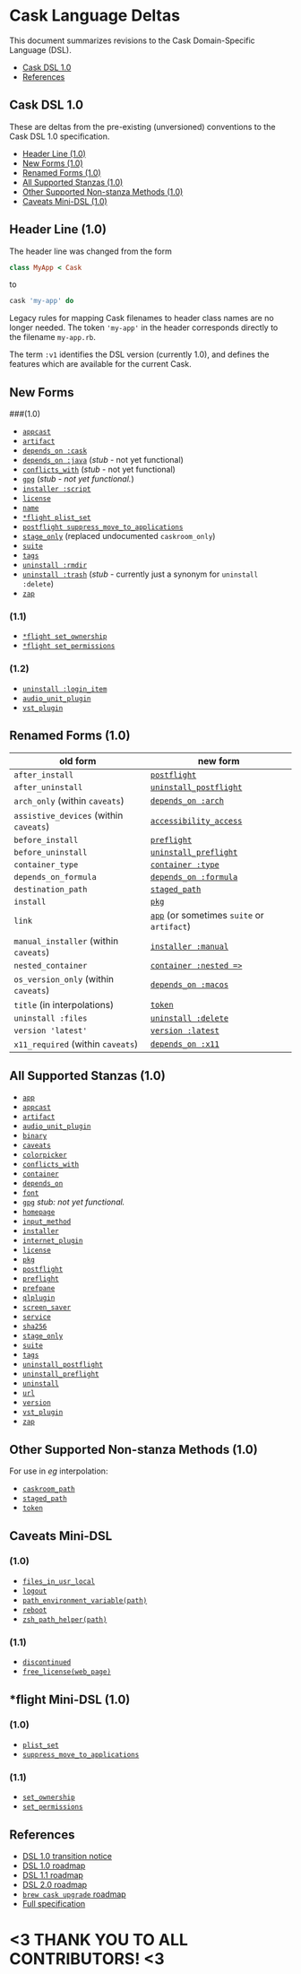# Cask Language Deltas

This document summarizes revisions to the Cask Domain-Specific Language (DSL).

* [Cask DSL 1.0](#cask-dsl-10)
* [References](#references)

## Cask DSL 1.0

These are deltas from the pre-existing (unversioned) conventions to the Cask DSL 1.0 specification.

* [Header Line (1.0)](#header-line-10)
* [New Forms (1.0)](#new-forms-10)
* [Renamed Forms (1.0)](#renamed-forms-10)
* [All Supported Stanzas (1.0)](#all-supported-stanzas-10)
* [Other Supported Non-stanza Methods (1.0)](#other-supported-non-stanza-methods-10)
* [Caveats Mini-DSL (1.0)](#caveats-mini-dsl-10)


## Header Line (1.0)

The header line was changed from the form

```ruby
class MyApp < Cask
```

to

```ruby
cask 'my-app' do
```

Legacy rules for mapping Cask filenames to header class names are no longer needed. The token `'my-app'` in the header corresponds directly to the filename `my-app.rb`.

The term `:v1` identifies the DSL version (currently 1.0), and defines the features which are available for the current Cask.

## New Forms

###(1.0)

* [`appcast`](CASK_LANGUAGE_REFERENCE.md#appcast-stanza-details)
* [`artifact`](CASK_LANGUAGE_REFERENCE.md#at-least-one-artifact-stanza-is-also-required)
* [`depends_on :cask`](CASK_LANGUAGE_REFERENCE.md#depends_on-stanza-details)
* [`depends_on :java`](CASK_LANGUAGE_REFERENCE.md#depends_on-stanza-details) (*stub* - not yet functional)
* [`conflicts_with`](CASK_LANGUAGE_REFERENCE.md#conflicts_with-stanza-details) (*stub* - not yet functional)
* [`gpg`](CASK_LANGUAGE_REFERENCE.md#gpg-stanza-details) (*stub - not yet functional.*)
* [`installer :script`](CASK_LANGUAGE_REFERENCE.md#installer-script)
* [`license`](CASK_LANGUAGE_REFERENCE.md#license-stanza-details)
* [`name`](CASK_LANGUAGE_REFERENCE.md#name-stanza-details)
* [`*flight plist_set`](CASK_LANGUAGE_REFERENCE.md#flight-stanzas-details)
* [`postflight suppress_move_to_applications`](CASK_LANGUAGE_REFERENCE.md#flight-stanza-details)
* [`stage_only`](CASK_LANGUAGE_REFERENCE.md#at-least-one-artifact-stanza-is-also-required) (replaced undocumented `caskroom_only`)
* [`suite`](CASK_LANGUAGE_REFERENCE.md#suite-stanza-details)
* [`tags`](CASK_LANGUAGE_REFERENCE.md#tags-stanza-details)
* [`uninstall :rmdir`](CASK_LANGUAGE_REFERENCE.md#uninstall-stanza-details)
* [`uninstall :trash`](CASK_LANGUAGE_REFERENCE.md#uninstall-key-trash) (*stub* - currently just a synonym for `uninstall :delete`)
* [`zap`](CASK_LANGUAGE_REFERENCE.md#zap-stanza-details)

### (1.1)

* [`*flight set_ownership`](CASK_LANGUAGE_REFERENCE.md#flight-stanzas-details)
* [`*flight set_permissions`](CASK_LANGUAGE_REFERENCE.md#flight-stanzas-details)

### (1.2)

* [`uninstall :login_item`](CASK_LANGUAGE_REFERENCE.md#uninstall-key-login_item)
* [`audio_unit_plugin`](CASK_LANGUAGE_REFERENCE.md#at-least-one-artifact-stanza-is-also-required)
* [`vst_plugin`](CASK_LANGUAGE_REFERENCE.md#at-least-one-artifact-stanza-is-also-required)

## Renamed Forms (1.0)

| old form                                | new form
| --------------------------------------- |----------------
| `after_install`                         | [`postflight`](CASK_LANGUAGE_REFERENCE.md#optional-stanzas)
| `after_uninstall`                       | [`uninstall_postflight`](CASK_LANGUAGE_REFERENCE.md#optional-stanzas)
| `arch_only` (within `caveats`)          | [`depends_on :arch`](CASK_LANGUAGE_REFERENCE.md#depends_on-arch)
| `assistive_devices` (within `caveats`)  | [`accessibility_access`](CASK_LANGUAGE_REFERENCE.md#optional-stanzas)
| `before_install`                        | [`preflight`](CASK_LANGUAGE_REFERENCE.md#optional-stanzas)
| `before_uninstall`                      | [`uninstall_preflight`](CASK_LANGUAGE_REFERENCE.md#optional-stanzas)
| `container_type`                        | [`container :type`](CASK_LANGUAGE_REFERENCE.md#optional-stanzas)
| `depends_on_formula`                    | [`depends_on :formula`](CASK_LANGUAGE_REFERENCE.md#depends_on-formula)
| `destination_path`                      | [`staged_path`](CASK_LANGUAGE_REFERENCE.md#caveats-as-a-string)
| `install`                               | [`pkg`](CASK_LANGUAGE_REFERENCE.md#pkg-stanza-details)
| `link`                                  | [`app`](CASK_LANGUAGE_REFERENCE.md#app-stanza-details) (or sometimes `suite` or `artifact`)
| `manual_installer` (within `caveats`)   | [`installer :manual`](CASK_LANGUAGE_REFERENCE.md#installer-manual)
| `nested_container`                      | [`container :nested =>`](CASK_LANGUAGE_REFERENCE.md#optional-stanzas)
| `os_version_only` (within `caveats`)    | [`depends_on :macos`](CASK_LANGUAGE_REFERENCE.md#depends_on-macos)
| `title` (in interpolations)             | [`token`](CASK_LANGUAGE_REFERENCE.md#caveats-as-a-string)
| `uninstall :files`                      | [`uninstall :delete`](CASK_LANGUAGE_REFERENCE.md#uninstall-key-delete)
| `version 'latest'`                      | [`version :latest`](CASK_LANGUAGE_REFERENCE.md#required-stanzas)
| `x11_required` (within `caveats`)       | [`depends_on :x11`](CASK_LANGUAGE_REFERENCE.md#all-depends_on-keys)

## All Supported Stanzas (1.0)

* [`app`](CASK_LANGUAGE_REFERENCE.md#app-stanza-details)
* [`appcast`](CASK_LANGUAGE_REFERENCE.md#appcast-stanza-details)
* [`artifact`](CASK_LANGUAGE_REFERENCE.md#at-least-one-artifact-stanza-is-also-required)
* [`audio_unit_plugin`](CASK_LANGUAGE_REFERENCE.md#at-least-one-artifact-stanza-is-also-required)
* [`binary`](CASK_LANGUAGE_REFERENCE.md#at-least-one-artifact-stanza-is-also-required)
* [`caveats`](CASK_LANGUAGE_REFERENCE.md#caveats-stanza-details)
* [`colorpicker`](CASK_LANGUAGE_REFERENCE.md#at-least-one-artifact-stanza-is-also-required)
* [`conflicts_with`](CASK_LANGUAGE_REFERENCE.md#conflicts_with-stanza-details)
* [`container`](CASK_LANGUAGE_REFERENCE.md#optional-stanzas)
* [`depends_on`](CASK_LANGUAGE_REFERENCE.md#depends_on-stanza-details)
* [`font`](CASK_LANGUAGE_REFERENCE.md#at-least-one-artifact-stanza-is-also-required)
* [`gpg`](CASK_LANGUAGE_REFERENCE.md#gpg-stanza-details) *stub: not yet functional.*
* [`homepage`](CASK_LANGUAGE_REFERENCE.md#required-stanzas)
* [`input_method`](CASK_LANGUAGE_REFERENCE.md#at-least-one-artifact-stanza-is-also-required)
* [`installer`](CASK_LANGUAGE_REFERENCE.md#installer-stanza-details)
* [`internet_plugin`](CASK_LANGUAGE_REFERENCE.md#at-least-one-artifact-stanza-is-also-required)
* [`license`](CASK_LANGUAGE_REFERENCE.md#license-stanza-details)
* [`pkg`](CASK_LANGUAGE_REFERENCE.md#pkg-stanza-details)
* [`postflight`](CASK_LANGUAGE_REFERENCE.md#optional-stanzas)
* [`preflight`](CASK_LANGUAGE_REFERENCE.md#optional-stanzas)
* [`prefpane`](CASK_LANGUAGE_REFERENCE.md#at-least-one-artifact-stanza-is-also-required)
* [`qlplugin`](CASK_LANGUAGE_REFERENCE.md#at-least-one-artifact-stanza-is-also-required)
* [`screen_saver`](CASK_LANGUAGE_REFERENCE.md#at-least-one-artifact-stanza-is-also-required)
* [`service`](CASK_LANGUAGE_REFERENCE.md#at-least-one-artifact-stanza-is-also-required)
* [`sha256`](CASK_LANGUAGE_REFERENCE.md#checksum-stanza-details)
* [`stage_only`](CASK_LANGUAGE_REFERENCE.md#optional-stanzas)
* [`suite`](CASK_LANGUAGE_REFERENCE.md#suite-stanza-details)
* [`tags`](CASK_LANGUAGE_REFERENCE.md#tags-stanza-details)
* [`uninstall_postflight`](CASK_LANGUAGE_REFERENCE.md#optional-stanzas)
* [`uninstall_preflight`](CASK_LANGUAGE_REFERENCE.md#optional-stanzas)
* [`uninstall`](CASK_LANGUAGE_REFERENCE.md#uninstall-stanza-details)
* [`url`](CASK_LANGUAGE_REFERENCE.md#url-stanza-details)
* [`version`](CASK_LANGUAGE_REFERENCE.md#required-stanzas)
* [`vst_plugin`](CASK_LANGUAGE_REFERENCE.md#at-least-one-artifact-stanza-is-also-required)
* [`zap`](CASK_LANGUAGE_REFERENCE.md#zap-stanza-details)

## Other Supported Non-stanza Methods (1.0)

For use in *eg* interpolation:

* [`caskroom_path`](CASK_LANGUAGE_REFERENCE.md#caveats-as-a-string)
* [`staged_path`](CASK_LANGUAGE_REFERENCE.md#caveats-as-a-string)
* [`token`](CASK_LANGUAGE_REFERENCE.md#caveats-as-a-string)

## Caveats Mini-DSL

### (1.0)

* [`files_in_usr_local`](CASK_LANGUAGE_REFERENCE.md#caveats-mini-dsl)
* [`logout`](CASK_LANGUAGE_REFERENCE.md#caveats-mini-dsl)
* [`path_environment_variable(path)`](CASK_LANGUAGE_REFERENCE.md#caveats-mini-dsl)
* [`reboot`](CASK_LANGUAGE_REFERENCE.md#caveats-mini-dsl)
* [`zsh_path_helper(path)`](CASK_LANGUAGE_REFERENCE.md#caveats-mini-dsl)

### (1.1)

* [`discontinued`](CASK_LANGUAGE_REFERENCE.md#caveats-mini-dsl)
* [`free_license(web_page)`](CASK_LANGUAGE_REFERENCE.md#caveats-mini-dsl)

## \*flight Mini-DSL (1.0)

### (1.0)

* [`plist_set`](CASK_LANGUAGE_REFERENCE.md#flight-stanzas-details)
* [`suppress_move_to_applications`](CASK_LANGUAGE_REFERENCE.md#flight-stanzas-details)

### (1.1)

* [`set_ownership`](CASK_LANGUAGE_REFERENCE.md#flight-stanzas-details)
* [`set_permissions`](CASK_LANGUAGE_REFERENCE.md#flight-stanzas-details)

## References

* [DSL 1.0 transition notice](https://github.com/caskroom/homebrew-cask/issues/5890)
* [DSL 1.0 roadmap](https://github.com/caskroom/homebrew-cask/issues/4688)
* [DSL 1.1 roadmap](https://github.com/caskroom/homebrew-cask/issues/5586)
* [DSL 2.0 roadmap](https://github.com/caskroom/homebrew-cask/issues/5592)
* [`brew cask upgrade` roadmap](https://github.com/caskroom/homebrew-cask/issues/4678)
* [Full specification](CASK_LANGUAGE_REFERENCE.md)

# <3 THANK YOU TO ALL CONTRIBUTORS! <3
